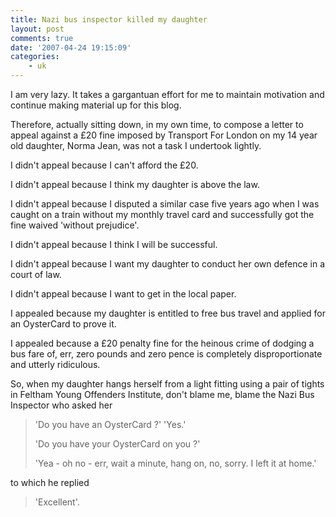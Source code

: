 ```yaml
---
title: Nazi bus inspector killed my daughter
layout: post
comments: true
date: '2007-04-24 19:15:09'
categories:
    - uk
---
```

I am very lazy. It takes a gargantuan effort for me to maintain
motivation and continue making material up for this blog.

Therefore, actually sitting down, in my own time, to compose a letter
to appeal against a &pound;20 fine imposed by Transport For London on
my 14 year old daughter, Norma Jean, was not a task I undertook
lightly.

I didn't appeal because I can't afford the &pound;20.

I didn't appeal because I think my daughter is above the law.

I didn't appeal because I disputed a similar case five years ago when
I was caught on a train without my monthly travel card and
successfully got the fine waived 'without prejudice'.

I didn't appeal because I think I will be successful.

I didn't appeal because I want my daughter to conduct her own defence in
a court of law.

I didn't appeal because I want to get in the local paper.

I appealed because my daughter is entitled to free bus travel and
applied for an OysterCard to prove it.

I appealed because a &pound;20 penalty fine for the heinous crime of
dodging a bus fare of, err, zero pounds and zero pence is completely
disproportionate and utterly ridiculous.

So, when my daughter hangs herself from a light fitting using a pair of
tights in Feltham Young Offenders Institute, don't blame me, blame the
Nazi Bus Inspector who asked her

> 'Do you have an OysterCard ?'
> 'Yes.'
>
> 'Do you have your OysterCard on you ?'
>
> 'Yea - oh no - err, wait a minute, hang on, no, sorry. I left it at
> home.'

to which he replied

> 'Excellent'.
